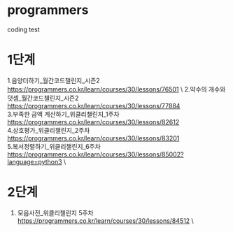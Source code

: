 # programmers
coding test 


# 1단계 

1.음양더하기_월간코드챌린지_시즌2 https://programmers.co.kr/learn/courses/30/lessons/76501 \ 
2.약수의 개수와 덧셈_월간코드챌린지_시즌2 https://programmers.co.kr/learn/courses/30/lessons/77884 \
3.부족한 금액 계산하기_위클리챌린지_1주차 https://programmers.co.kr/learn/courses/30/lessons/82612 \
4.상호평가_위클리챌린지_2주차 https://programmers.co.kr/learn/courses/30/lessons/83201 \
5.복서정렬하기_위클리챌린지_6주차 https://programmers.co.kr/learn/courses/30/lessons/85002?language=python3 \

# 2단계
1. 모음사전_위클리챌린지 5주차 https://programmers.co.kr/learn/courses/30/lessons/84512 \
